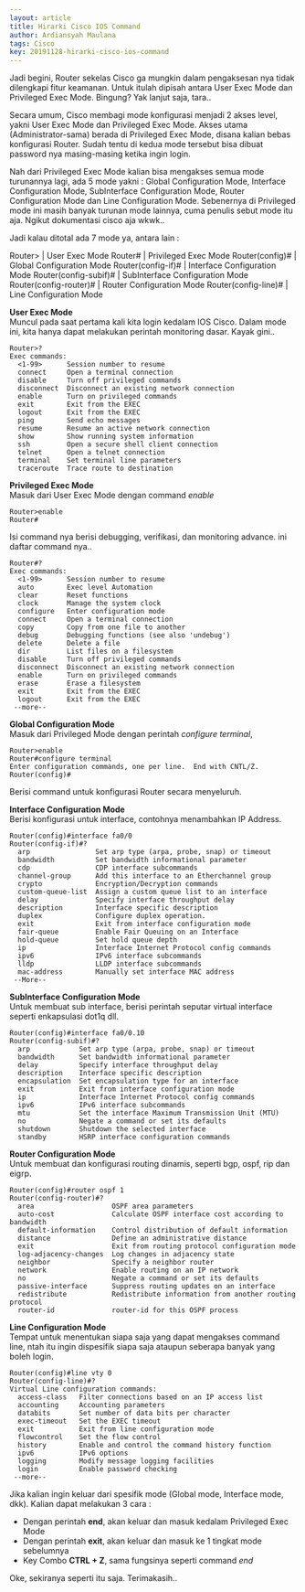 ```yaml
---
layout: article
title: Hirarki Cisco IOS Command
author: Ardiansyah Maulana
tags: Cisco
key: 20191128-hirarki-cisco-ios-command
---
```


Jadi begini, Router sekelas Cisco ga mungkin dalam pengaksesan nya tidak dilengkapi fitur keamanan. Untuk itulah dipisah antara User Exec Mode dan Privileged Exec Mode. Bingung? Yak lanjut saja, tara..

Secara umum, Cisco membagi mode konfigurasi menjadi 2 akses level, yakni User Exec Mode dan Privileged Exec Mode. Akses utama (Administrator-sama) berada di Privileged Exec Mode, disana kalian bebas konfigurasi Router. Sudah tentu di kedua mode tersebut bisa dibuat password nya masing-masing ketika ingin login.

Nah dari Privileged Exec Mode kalian bisa mengakses semua mode turunannya lagi, ada 5 mode yakni : Global Configuration Mode, Interface Configuration Mode, SubInterface Configuration Mode, Router Configuration Mode dan Line Configuration Mode. Sebenernya di Privileged mode ini masih banyak turunan mode lainnya, cuma penulis sebut mode itu aja. Ngikut dokumentasi cisco aja wkwk..

Jadi kalau ditotal ada 7 mode ya, antara lain :

Router> | User Exec Mode
Router# | Privileged Exec Mode
Router(config)# | Global Configuration Mode
Router(config-if)# | Interface Configuration Mode
Router(config-subif)# | SubInterface Configuration Mode
Router(config-router)# | Router Configuration Mode
Router(config-line)# | Line Configuration Mode

**User Exec Mode**  
Muncul pada saat pertama kali kita login kedalam IOS Cisco. Dalam mode ini, kita hanya dapat melakukan perintah monitoring dasar. Kayak gini..
```
Router>?
Exec commands:
  <1-99>      Session number to resume
  connect     Open a terminal connection
  disable     Turn off privileged commands
  disconnect  Disconnect an existing network connection
  enable      Turn on privileged commands
  exit        Exit from the EXEC
  logout      Exit from the EXEC
  ping        Send echo messages
  resume      Resume an active network connection
  show        Show running system information
  ssh         Open a secure shell client connection
  telnet      Open a telnet connection
  terminal    Set terminal line parameters
  traceroute  Trace route to destination
  ```
**Privileged Exec Mode**  
Masuk dari User Exec Mode dengan command *enable*
```
Router>enable
Router#
```
Isi command nya berisi debugging, verifikasi, dan monitoring advance. ini daftar command nya..
```
Router#?
Exec commands:
  <1-99>      Session number to resume
  auto        Exec level Automation
  clear       Reset functions
  clock       Manage the system clock
  configure   Enter configuration mode
  connect     Open a terminal connection
  copy        Copy from one file to another
  debug       Debugging functions (see also 'undebug')
  delete      Delete a file
  dir         List files on a filesystem
  disable     Turn off privileged commands
  disconnect  Disconnect an existing network connection
  enable      Turn on privileged commands
  erase       Erase a filesystem
  exit        Exit from the EXEC
  logout      Exit from the EXEC
 --more--
```
  
**Global Configuration Mode**  
Masuk dari Privileged Mode dengan perintah *configure terminal*,
```
Router>enable
Router#configure terminal
Enter configuration commands, one per line.  End with CNTL/Z.
Router(config)#
```
Berisi command untuk konfigurasi Router secara menyeluruh.

**Interface Configuration Mode**  
Berisi konfigurasi untuk interface, contohnya menambahkan IP Address.
```
Router(config)#interface fa0/0
Router(config-if)#?
  arp                Set arp type (arpa, probe, snap) or timeout
  bandwidth          Set bandwidth informational parameter
  cdp                CDP interface subcommands
  channel-group      Add this interface to an Etherchannel group
  crypto             Encryption/Decryption commands
  custom-queue-list  Assign a custom queue list to an interface
  delay              Specify interface throughput delay
  description        Interface specific description
  duplex             Configure duplex operation.
  exit               Exit from interface configuration mode
  fair-queue         Enable Fair Queuing on an Interface
  hold-queue         Set hold queue depth
  ip                 Interface Internet Protocol config commands
  ipv6               IPv6 interface subcommands
  lldp               LLDP interface subcommands
  mac-address        Manually set interface MAC address
 --More-- 
```

**SubInterface Configuration Mode**  
Untuk membuat sub interface, berisi perintah seputar virtual interface seperti enkapsulasi dot1q dll.
```
Router(config)#interface fa0/0.10
Router(config-subif)#?
  arp            Set arp type (arpa, probe, snap) or timeout
  bandwidth      Set bandwidth informational parameter
  delay          Specify interface throughput delay
  description    Interface specific description
  encapsulation  Set encapsulation type for an interface
  exit           Exit from interface configuration mode
  ip             Interface Internet Protocol config commands
  ipv6           IPv6 interface subcommands
  mtu            Set the interface Maximum Transmission Unit (MTU)
  no             Negate a command or set its defaults
  shutdown       Shutdown the selected interface
  standby        HSRP interface configuration commands
```

**Router Configuration Mode**  
Untuk membuat dan konfigurasi routing dinamis, seperti bgp, ospf, rip dan eigrp.
```
Router(config)#router ospf 1
Router(config-router)#?
  area                   OSPF area parameters
  auto-cost              Calculate OSPF interface cost according to bandwidth
  default-information    Control distribution of default information
  distance               Define an administrative distance
  exit                   Exit from routing protocol configuration mode
  log-adjacency-changes  Log changes in adjacency state
  neighbor               Specify a neighbor router
  network                Enable routing on an IP network
  no                     Negate a command or set its defaults
  passive-interface      Suppress routing updates on an interface
  redistribute           Redistribute information from another routing protocol
  router-id              router-id for this OSPF process
```

**Line Configuration Mode**  
Tempat untuk menentukan siapa saja yang dapat mengakses command line, ntah itu ingin dispesifik siapa saja ataupun seberapa banyak yang boleh login.
```
Router(config)#line vty 0
Router(config-line)#?
Virtual Line configuration commands:
  access-class   Filter connections based on an IP access list
  accounting     Accounting parameters
  databits       Set number of data bits per character
  exec-timeout   Set the EXEC timeout
  exit           Exit from line configuration mode
  flowcontrol    Set the flow control
  history        Enable and control the command history function
  ipv6           IPv6 options
  logging        Modify message logging facilities
  login          Enable password checking
 --more--
```

Jika kalian ingin keluar dari spesifik mode (Global mode, Interface mode, dkk). Kalian dapat melakukan 3 cara :
- Dengan perintah **end**, akan keluar dan masuk kedalam Privileged Exec Mode
- Dengan perintah **exit**, akan keluar dan masuk ke 1 tingkat mode sebelumnya
- Key Combo **CTRL + Z**, sama fungsinya seperti command *end*

Oke, sekiranya seperti itu saja. Terimakasih..
